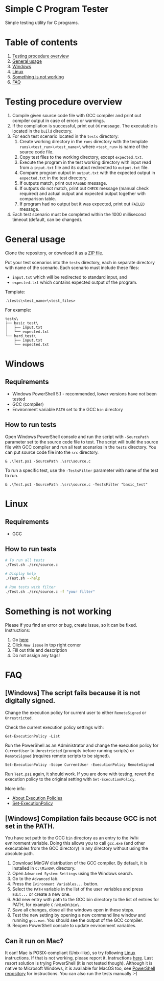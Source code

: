﻿# Simple C Program Tester

Simple testing utility for C programs. 

# Table of contents

1) [Testing procedure overview](#testing-procedure-overview)
2) [General usage](#general-usage)
3) [Windows](#windows)
4) [Linux](#linux)
6) [Something is not working](#something-is-not-working)
5) [FAQ](#faq)

# Testing procedure overview

1. Compile given source code file with GCC compiler and print out compiler output in case of errors or warnings. 
2. If the compilation is successful, print out `OK` message. The executable is located in the `build` directory.
3. For each test scenario located in the `tests` directory:
    1. Create working directory in the `runs` directory with the template `runs\<test_run>\<test_name>\` where `<test_run>` is name of the source code file. 
    1. Copy test files to the working directory, except `expected.txt`. 
    1. Execute the program in the test working directory with input read from a `input.txt` file and its output redirected to `output.txt` file.
    2. Compare program output in `output.txt` with the expected output in `expected.txt` in the test directory.
    3. If outputs match, print out `PASSED` message.
    4. If outputs do not match, print out `CHECK` message (manual check required) and actual output and expected output together with comparison table.
    5. If program had no output but it was expected, print out `FAILED` message.
4. Each test scenario must be completed within the 1000 millisecond timeout (default, can be changed).


# General usage

Clone the repository, or download it as a [ZIP file](https://github.com/martinkonopka/simple-c-program-tester/archive/master.zip).

Put your test scenarios into the `tests` directory, each in separate directory with name of the scenario. Each scenario must include these files:
* `input.txt` which will be redirected to standard input, and
* `expected.txt` which contains expected output of the program.

Template:

```
.\tests\<test_name>\<test_files>
```

For example:

```
tests\
├── basic_test\
│   ├── input.txt
│   └── expected.txt
└── hard_test\
    ├── input.txt
    └── expected.txt
```

# Windows

## Requirements

* Windows PowerShell 5.1 - recommended, lower versions have not been tested
* GCC (compiler)
* Environment variable `PATH` set to the GCC `bin` directory

## How to run tests

Open Windows PowerShell console and run the script with `-SourcePath` parameter set to the source code file to test. The script will build the source file with GCC compiler and run all test scenarios in the `tests` directory.
You can put source code file into the `src` directory. 

```
& .\Test.ps1 -SourcePath .\src\source.c
```

To run a specific test, use the `-TestsFilter` parameter with name of the test to run. 

```
& .\Test.ps1 -SourcePath .\src\source.c -TestsFilter "basic_test"
```
# Linux

## Requirements

* GCC

## How to run tests

``` bash
# To run all tests
./Test.sh ./src/source.c

# Display help
./Test.sh --help

# Run tests with filter
./Test.sh ./src/source.c -f "your filter"
```

# Something is not working

Please if you find an error or bug, create issue, so it can be fixed.
Instructions:
1) Go [here](https://github.com/martinkonopka/simple-c-program-tester/issues)
2) Click `New issue` in top right corner
3) Fill out title and description
4) Do not assign any tags!

# FAQ

## [Windows] The script fails because it is not digitally signed.

Change the execution policy for current user to either `RemoteSigned` or `Unrestricted`.

Check the current execution policy settings with:
```
Get-ExecutionPolicy -List
```

Run the PowerShell as an Administrator and change the execution policy for `CurrentUser` to `Unrestricted` (prompts before running scripts) or `RemoteSigned` (requires remote scripts to be signed).
 
```
Set-ExecutionPolicy -Scope CurrentUser -ExecutionPolicy RemoteSigned
```

Run `Test.ps1` again, it should work.
If you are done with testing, revert the execution policy to the original setting with `Set-ExecutionPolicy`.

More info:
* [About Execution Policies](https://docs.microsoft.com/en-us/powershell/module/microsoft.powershell.core/about/about_execution_policies?view=powershell-5.1)
* [Set-ExecutionPolicy](https://docs.microsoft.com/en-us/powershell/module/microsoft.powershell.security/set-executionpolicy?view=powershell-5.1)

## [Windows] Compilation fails because GCC is not set in the PATH.

You have set path to the GCC `bin` directory as an entry to the `PATH` evnironment variable. Doing this allows you to call `gcc.exe` (and other executables from the GCC directory) in any directory without using the absolute path.
1. Download MinGW distribution of the GCC compiler. By default, it is installed in `C:\MinGW\` directory.
2. Open `Advanced System Settings` using the Windows search.   
3. Go to the `Advanced` tab.
4. Press the `Evironment Variables...` button.
5. Select the `PATH` variable in the list of the user variables and press `Edit...` or create a new one.
6. Add new entry with path to the GCC bin directory to the list of entries for PATH, for example `C:\MinGW\bin\`.
7. Save all changes, close all the windows open in these steps.
8. Test the new setting by opening a new command line window and running `gcc.exe`. You should see the output of the GCC compiler. 
9. Reopen PowerShell console to update environment variables. 


## Can it run on Mac?

It can! Mac is POSIX-compliant (Unix-like), so try following [Linux](#linux) instructions. If that is not working, please report it. Instructions [here](#something-is-not-working).
Last resort solution is trying PowerShell (it is not tested though). Although it is native to Microsoft Windows, it is available for MacOS too, see [PowerShell repository](https://github.com/PowerShell/PowerShell) for instructions. You can also run the tests manually :-)

